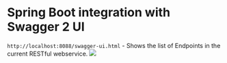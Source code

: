 # Spring Boot integration with Swagger 2 UI

`http://localhost:8088/swagger-ui.html` - Shows the list of Endpoints in the current RESTful webservice.
<img src="https://github.com/isaccanedo/spring-boot-swagger/tree/master/src/main/resources/swagger.jpg">
